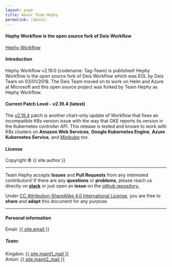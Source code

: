 ```yaml
---
layout: page
title: About Team Hephy
permalink: /about/
---
```


#### Hephy Workflow is the open source fork of Deis Workflow

[Hephy Workflow](https://web.teamhephy.com)

#### Introduction

Hephy Workflow v2.19.0 (codename: Tag-Team) is published! Hephy Workflow is the
open source fork of Deis Workflow which was EOL by Deis Team on 03/01/2018.
The Deis Team moved on to work on Helm and Azure at Microsoft and this open
source project was forked by Team Hephy as Hephy Workflow.

#### Current Patch Level - v2.19.4 (latest)

The [v2.19.4][] patch is another chart-only update of Workflow that fixes an
incompatible K8s version issue with the way that GKE reports its version in the
Kubernetes controller API.  This release is tested and known to work with K8s
clusters on <b>Amazon Web Services</b>, <b>Google Kubernetes Engine</b>, <b>Azure Kubernetes Service</b>, and <a href="https://github.com/kubernetes/minikube">Minikube</a> too.

#### License

Copyright&nbsp;&copy;&nbsp;{{ site.author }}

- - -

Team Hephy accepts <b>Issues</b> and <b>Pull Requests</b> from any interested contributors!  If there are any <b>questions</b> or <b>problems</b>, please reach us directly on <b><a href="https://slack.teamhephy.info">slack</a></b>
or just open an <b>issue</b> on the <a href="https://github.com/teamhephy/workflow">github repository.</a>

Under [CC Attribution-ShareAlike 4.0 International License](https://creativecommons.org/licenses/by-sa/4.0/), you are free to <b>share</b> and <b>adapt</b> this document for any purpose.

- - -

#### Personal information

Email: <a href="mailto:{{ site.email }}">{{ site.email }}</a>

##### Team:

Kingdon: <a href="mailto:{{ site.maint1_mail }}">{{ site.maint1_mail }}</a><br/>
Anton: <a href="mailto:{{ site.maint2_mail }}">{{ site.maint2_mail }}</a>

[v2.19.4]: https://github.com/teamhephy/workflow/releases/tag/v2.19.4
